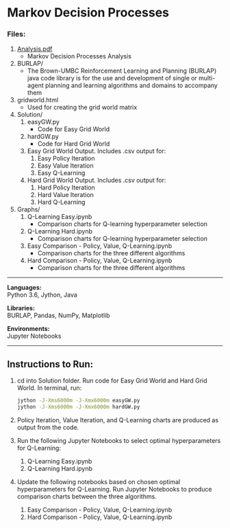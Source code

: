 # Markov Decision Processes

### Files:
1. [Analysis.pdf](Analysis.pdf)
    * Markov Decision Processes Analysis
2. BURLAP/
    * The Brown-UMBC Reinforcement Learning and Planning (BURLAP) java code library is for the use and development of single or multi-agent planning and learning algorithms and domains to accompany them
3. gridworld.html
    * Used for creating the grid world matrix
4. Solution/
    1. easyGW.py
        * Code for Easy Grid World
    2. hardGW.py
        * Code for Hard Grid World
    3. Easy Grid World Output. Includes .csv output for:
        1. Easy Policy Iteration
        2. Easy Value Iteration
        3. Easy Q-Learning
    4. Hard Grid World Output. Includes .csv output for:
        1. Hard Policy Iteration
        2. Hard Value Iteration
        3. Hard Q-Learning
5. Graphs/
    1. Q-Learning Easy.ipynb
        * Comparison charts for Q-learning hyperparameter selection
    2. Q-Learning Hard.ipynb
        * Comparison charts for Q-learning hyperparameter selection
    3. Easy Comparison - Policy, Value, Q-Learning.ipynb
        * Comparison charts for the three different algorithms
    4. Hard Comparison - Policy, Value, Q-Learning.ipynb
        * Comparison charts for the three different algorithms

---
**Languages:**  
Python 3.6, Jython, Java

**Libraries:**  
BURLAP, Pandas, NumPy, Matplotlib

**Environments:**  
Jupyter Notebooks

---
## Instructions to Run:
1. cd into Solution folder. Run code for Easy Grid World and Hard Grid World. In terminal, run:  
 
    ```bash
    jython -J-Xms6000m -J-Xmx6000m easyGW.py
    jython -J-Xms6000m -J-Xmx6000m hardGW.py
    ```
2. Policy Iteration, Value Iteration, and Q-Learning charts are produced as output from the code. 
3. Run the following Jupyter Notebooks to select optimal hyperparameters for Q-Learning:
    1. Q-Learning Easy.ipynb
    2. Q-Learning Hard.ipynb
4. Update the following notebooks based on chosen optimal hyperparameters for Q-Learning. Run Jupyter Notebooks to produce comparison charts between the three algorithms. 
    1. Easy Comparison - Policy, Value, Q-Learning.ipynb
    2. Hard Comparison - Policy, Value, Q-Learning.ipynb
